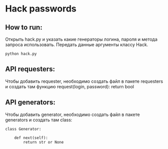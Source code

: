 # Hack passwords

## How to run:

Открыть hack.py и указать какие генераторы логина, пароля и метода запроса
использовать. Передать данные аргументы классу Hack.

`python hack.py`


## API requesters:

Чтобы добавить requester,
необходимо создать файл в пакете requesters и создать там
функцию request(login, password): return bool


## API generators:

Чтобы добавить generator,
необходимо создать файл в пакете generators и создать там
class:

```
class Generator:

    def next(self):
        return str or None
```